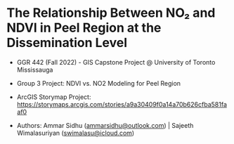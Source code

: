 # The Relationship Between NO₂ and NDVI in Peel Region at the Dissemination Level

* GGR 442 (Fall 2022) - GIS Capstone Project @ University of Toronto Mississauga 

* Group 3 Project: NDVI vs. NO2 Modeling for Peel Region

* ArcGIS Storymap Project: https://storymaps.arcgis.com/stories/a9a30409f0a14a70b626cfba581faaf0

* Authors: Ammar Sidhu (ammarsidhu@outlook.com) | Sajeeth Wimalasuriyan (swimalasu@icloud.com) 
